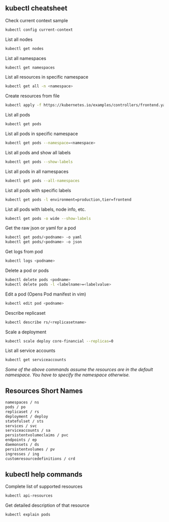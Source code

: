 ##   kubectl cheatsheet

Check current context sample
```bash
kubectl config current-context
```
List all nodes
```bash
kubectl get nodes
```
List all namespaces
```bash
kubectl get namespaces
```
List all resources in specific namespace
```bash
kubectl get all -n <namespace>
```
Create resources from file 
```bash
kubectl apply -f https://kubernetes.io/examples/controllers/frontend.yaml
```
List all pods
```bash
kubectl get pods
```
List all pods in specific namespace
```bash
kubectl get pods --namespace=<namespace>
```
List all pods and show all labels
```bash
kubectl get pods --show-labels
```
List all pods in all namespaces
```bash
kubectl get pods --all-namespaces
```
List all pods with specific labels
```bash
kubectl get pods -l environment=production,tier=frontend
```
List all pods with labels, node info, etc.
```bash
kubectl get pods -o wide --show-labels
```
Get the raw json or yaml for a pod
```bash
kubectl get pods/<podname> -o yaml
kubectl get pods/<podname> -o json
```
Get logs from pod
```bash
kubectl logs <podname>
```
Delete a pod or pods
```bash
kubectl delete pods <podname>
kubectl delete pods -l <labelname>=<labelvalue>
```
Edit a pod (Opens Pod manifest in vim)
```bash
kubectl edit pod <podname>
```
Describe replicaset
```bash
kubectl describe rs/<replicasetname>
```
Scale a deployment
```bash
kubectl scale deploy core-financial --replicas=0
```
List all service accounts
```bash
kubectl get serviceaccounts
```
<i>Some of the above commands assume the resources are in the default namespace. You have to specify the namespace otherwise.</i>

## Resources Short Names
```bash
namespaces / ns
pods / po
replicaset / rs
deployment / deploy
statefulset / sts
services / svc
serviceaccounts / sa
persistentvolumeclaims / pvc
endpoints / ep
daemonsets / ds
persistentvolumes / pv
ingresses / ing
customresourcedefinitions / crd
```

## kubectl help commands

Complete list of supported resources
```bash
kubectl api-resources
```
Get detailed description of that resource
```bash
kubectl explain pods
```